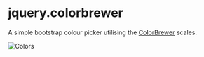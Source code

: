 jquery.colorbrewer
==================

A simple bootstrap colour picker utilising the [ColorBrewer][1] scales.

![Colors](http://i.imgur.com/R4NLaff.png)


[1]: http://colorbrewer2.org/
